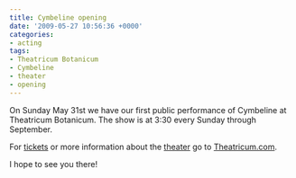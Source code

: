 ```yaml
---
title: Cymbeline opening
date: '2009-05-27 10:56:36 +0000'
categories:
- acting
tags:
- Theatricum Botanicum
- Cymbeline
- theater
- opening
---
```


On Sunday May 31st we have our first public performance of Cymbeline at
Theatricum Botanicum. The show is at 3:30 every Sunday through September.

For [tickets](http://theatricum.tix.com/Schedule.asp?ActCode=35961) or more
information about the [theater](http://www.theatricum.com/about.htm) go to
[Theatricum.com](http://www.theatricum.com/).

I hope to see you there!
